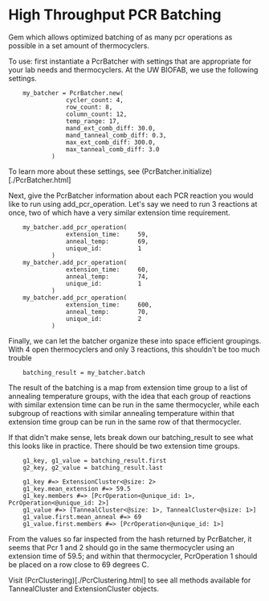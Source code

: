 # High Throughput PCR Batching
Gem which allows optimized batching of as many pcr operations as possible in a set amount of thermocyclers.

To use: first instantiate a PcrBatcher with settings that are appropriate for your lab needs and thermocyclers. At the UW BIOFAB, we use the following settings.

```
	my_batcher = PcrBatcher.new(
				cycler_count: 4,
	            row_count: 8,
	            column_count: 12,
	            temp_range: 17,
	            mand_ext_comb_diff: 30.0,
	            mand_tanneal_comb_diff: 0.3,
	            max_ext_comb_diff: 300.0,
	            max_tanneal_comb_diff: 3.0
            )
```

To learn more about these settings, see (PcrBatcher.initialize)[./PcrBatcher.html]

Next, give the PcrBatcher information about each PCR reaction you would like to run using add_pcr_operation. Let's say we need to run 3 reactions at once, two of which have a very similar extension time requirement.

```
	my_batcher.add_pcr_operation(
				extension_time:     59,
                anneal_temp:        69,
                unique_id:          1
            )
    my_batcher.add_pcr_operation(
				extension_time:     60,
		        anneal_temp:        74,
		        unique_id:          1
		    )
    my_batcher.add_pcr_operation(
				extension_time:     600,
                anneal_temp:        70,
                unique_id:          2
            )
```

Finally, we can let the batcher organize these into space efficient groupings. With 4 open thermocyclers and only 3 reactions, this shouldn't be too much trouble

```
	batching_result = my_batcher.batch
```


The result of the batching is a map from extension time group to a list of annealing temperature groups, with the idea that each group of reactions with similar extension time can be run in the same thermocycler, while each subgroup of reactions with similar annealing temperature within that extension time group can be run in the same row of that thermocycler.

If that didn't make sense, lets break down our batching_result to see what this looks like in practice. There should be two extension time groups.

```
	g1_key, g1_value = batching_result.first
	g2_key, g2_value = batching_result.last

	g1_key #=> ExtensionCluster<@size: 2>
	g1_key.mean_extension #=> 59.5
	g1_key.members #=> [PcrOperation<@unique_id: 1>, PcrOperation<@unique_id: 2>]
	g1_value #=> [TannealCluster<@size: 1>, TannealCluster<@size: 1>]
	g1_value.first.mean_anneal #=> 69
	g1_value.first.members #=> [PcrOperation<@unique_id: 1>]
```

From the values so far inspected from the hash returned by PcrBatcher, it seems that Pcr 1 and 2 should go in the same thermocycler using an extension time of 59.5; and within that thermocycler, PcrOperation 1 should be placed on a row close to 69 degrees C.

Visit (PcrClustering)[./PcrClustering.html] to see all methods available for TannealCluster and ExtensionCluster objects.